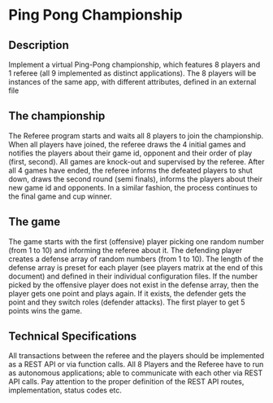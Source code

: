 # Ping Pong Championship


## Description
Implement a virtual Ping-Pong championship, which features 8 players and 1 referee 
(all 9 implemented as distinct applications). The 8 players will be instances of the same app, 
with different attributes, defined in an external file

## The championship
The Referee program starts and waits all 8 players to join the championship. When all players have joined, 
the referee draws the 4 initial games and notifies the players about their game id, opponent and their order 
of play (first, second).
All games are knock-out and supervised by the referee. After all 4 games have ended, the referee informs the defeated 
players to shut down, draws the second round (semi finals), informs the players about their new game id and opponents. 
In a similar fashion, the process continues to the final game and cup winner.
## The game
The game starts with the first (offensive) player picking one random number (from 1 to 10) and informing the referee 
about it. The defending player creates a defense array of random numbers (from 1 to 10). The length of the defense array
is preset for each player (see players matrix at the end of this document) and defined in their individual 
configuration files.
If the number picked by the offensive player does not exist in the defense array, then the player gets one point and 
plays again. If it exists, the defender gets the point and they switch roles (defender attacks).
The first player to get 5 points wins the game.
## Technical Specifications
All transactions between the referee and the players should be implemented as a REST API or via function calls.
All 8 Players and the Referee have to run as autonomous applications; able to communicate with each other via REST API calls.
Pay attention to the proper definition of the REST API routes, implementation, status codes etc.